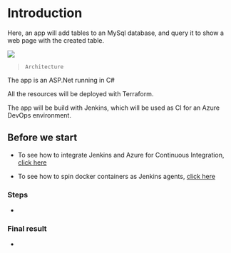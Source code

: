 # Introduction

Here, an app will add tables to an MySql database, and query it to show a web page with the created table.

![](https://github.com/nokorinotsubasa/sqlapp-project/blob/dd09d71579deaf415e8529674d4e15ef7eb2fba7/images/Architecture.png)

>`Architecture`

The app is an ASP.Net running in C#

All the resources will be deployed with Terraform.

The app will be build with Jenkins, which will be used as CI for an Azure DevOps environment.

## Before we start

- To see how to integrate Jenkins and Azure for Continuous Integration, [click here](https://github.com/nokorinotsubasa/CI-jenkins-azure)

- To see how to spin docker containers as Jenkins agents, [click here](https://github.com/nokorinotsubasa/jenkins-docker-agent)


### Steps

- 

### Final result

-